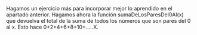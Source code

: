 Hagamos un ejercicio más para incorporar mejor lo aprendido en el apartado anterior.
Hagamos ahora la función sumaDeLosParesDel0Al(x) que devuelva el total de la suma de todos los números que son pares del 0 al x.
Esto hace 0+2+4+6+8+10+.....X.

